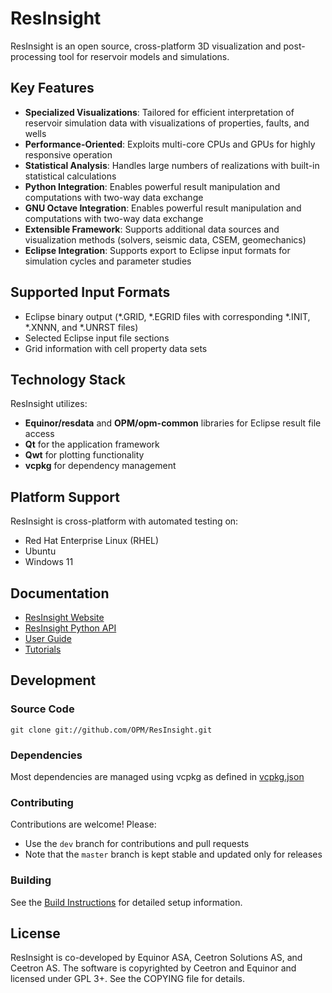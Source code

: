 # ResInsight

ResInsight is an open source, cross-platform 3D visualization and post-processing tool for reservoir models and simulations.

## Key Features

- **Specialized Visualizations**: Tailored for efficient interpretation of reservoir simulation data with visualizations of properties, faults, and wells
- **Performance-Oriented**: Exploits multi-core CPUs and GPUs for highly responsive operation
- **Statistical Analysis**: Handles large numbers of realizations with built-in statistical calculations
- **Python Integration**: Enables powerful result manipulation and computations with two-way data exchange
- **GNU Octave Integration**: Enables powerful result manipulation and computations with two-way data exchange
- **Extensible Framework**: Supports additional data sources and visualization methods (solvers, seismic data, CSEM, geomechanics)
- **Eclipse Integration**: Supports export to Eclipse input formats for simulation cycles and parameter studies

## Supported Input Formats

- Eclipse binary output (*.GRID, *.EGRID files with corresponding *.INIT, *.XNNN, and *.UNRST files)
- Selected Eclipse input file sections
- Grid information with cell property data sets

## Technology Stack

ResInsight utilizes:
- **Equinor/resdata** and **OPM/opm-common** libraries for Eclipse result file access
- **Qt** for the application framework
- **Qwt** for plotting functionality
- **vcpkg** for dependency management

## Platform Support

ResInsight is cross-platform with automated testing on:
- Red Hat Enterprise Linux (RHEL)
- Ubuntu
- Windows 11

## Documentation

- [ResInsight Website](http://resinsight.org/)
- [ResInsight Python API](http://api.resinsight.org/)
- [User Guide](http://resinsight.org/docs/home/)
- [Tutorials](https://github.com/CeetronSolutions/resinsight-tutorials)

## Development

### Source Code
```
git clone git://github.com/OPM/ResInsight.git
```

### Dependencies
Most dependencies are managed using vcpkg as defined in [vcpkg.json](https://github.com/OPM/ResInsight/blob/dev/vcpkg.json)

### Contributing
Contributions are welcome! Please:
- Use the `dev` branch for contributions and pull requests
- Note that the `master` branch is kept stable and updated only for releases

### Building
See the [Build Instructions](https://resinsight.org/releases/build-from-source/build-instructions-ubuntu/) for detailed setup information.

## License

ResInsight is co-developed by Equinor ASA, Ceetron Solutions AS, and Ceetron AS. The software is copyrighted by Ceetron and Equinor and licensed under GPL 3+. See the COPYING file for details.
